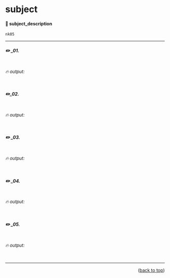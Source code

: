 <a name="topage"></a>

# subject

#### 📜 subject_description 

```
nk05
```

----

##### ✏️ _01. 

```
```

###### 🔥 output: 

```
```

##### ✏️_02.

```
```

###### 🔥 output: 

```
```

##### ✏️ _03.

```
```

###### 🔥 output: 

```
```

##### ✏️ _04.

```
```

###### 🔥 output: 

```
```

##### ✏️ _05.

```
```

###### 🔥 output: 

```
```


----

<p align="right">(<a href="#topage">back to top</a>)</p>
<br/>
<br/>
